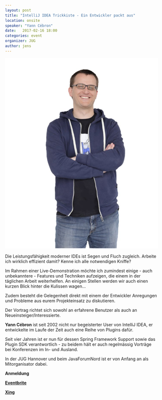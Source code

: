 ```yaml
---
layout: post
title: "IntelliJ IDEA Trickkiste - Ein Entwickler packt aus"
location: onsite
speaker: "Yann Cébron" 
date:   2017-02-16 18:00
categories: event
organizer: JUG
author: jens
---
```

<img src="/assets/articles/2017/yann-cebron.png" class="speaker" />

Die Leistungsfähigkeit moderner IDEs ist Segen und Fluch zugleich. Arbeite ich wirklich effizient damit? Kenne ich alle notwendigen Kniffe?

Im Rahmen einer Live-Demonstration möchte ich zumindest einige - auch unbekanntere - Features und Techniken aufzeigen, die einem in der täglichen Arbeit weiterhelfen. An einigen Stellen werden wir auch einen kurzen Blick hinter die Kulissen wagen...

Zudem besteht die Gelegenheit direkt mit einem der Entwickler Anregungen und Probleme aus eurem Projekteinsatz zu diskutieren.

Der Vortrag richtet sich sowohl an erfahrene Benutzer als auch an Neueinsteiger/Interessierte.



**Yann Cébron** ist seit 2002 nicht nur begeisterter User von IntelliJ IDEA, er entwickelte im Laufe der Zeit auch eine Reihe von Plugins dafür.

Seit vier Jahren ist er nun für dessen Spring Framework Support sowie das Plugin SDK verantwortlich - zu beidem hält er auch regelmässig Vorträge bei Konferenzen im In- und Ausland.

In der JUG Hannover und beim JavaForumNord ist er von Anfang an als Mitorganisator dabei.

 
**Anmeldung**

**[Eventbrite](https://www.eventbrite.de/e/intellij-idea-trickkiste-ein-entwickler-packt-aus-tickets-30657962792)**

**[Xing](https://www.xing.com/events/intellij-idea-trickkiste-entwickler-packt-1763780)**
